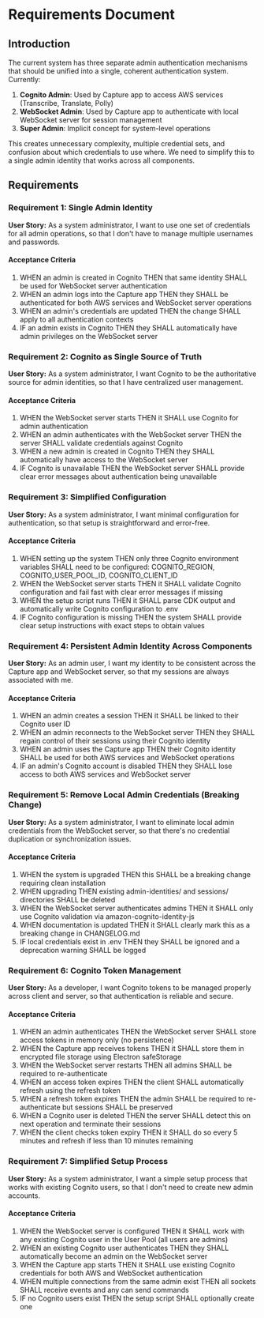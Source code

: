 # Requirements Document

## Introduction

The current system has three separate admin authentication mechanisms that should be unified into a single, coherent authentication system. Currently:

1. **Cognito Admin**: Used by Capture app to access AWS services (Transcribe, Translate, Polly)
2. **WebSocket Admin**: Used by Capture app to authenticate with local WebSocket server for session management
3. **Super Admin**: Implicit concept for system-level operations

This creates unnecessary complexity, multiple credential sets, and confusion about which credentials to use where. We need to simplify this to a single admin identity that works across all components.

## Requirements

### Requirement 1: Single Admin Identity

**User Story:** As a system administrator, I want to use one set of credentials for all admin operations, so that I don't have to manage multiple usernames and passwords.

#### Acceptance Criteria

1. WHEN an admin is created in Cognito THEN that same identity SHALL be used for WebSocket server authentication
2. WHEN an admin logs into the Capture app THEN they SHALL be authenticated for both AWS services and WebSocket server operations
3. WHEN an admin's credentials are updated THEN the change SHALL apply to all authentication contexts
4. IF an admin exists in Cognito THEN they SHALL automatically have admin privileges on the WebSocket server

### Requirement 2: Cognito as Single Source of Truth

**User Story:** As a system administrator, I want Cognito to be the authoritative source for admin identities, so that I have centralized user management.

#### Acceptance Criteria

1. WHEN the WebSocket server starts THEN it SHALL use Cognito for admin authentication
2. WHEN an admin authenticates with the WebSocket server THEN the server SHALL validate credentials against Cognito
3. WHEN a new admin is created in Cognito THEN they SHALL automatically have access to the WebSocket server
4. IF Cognito is unavailable THEN the WebSocket server SHALL provide clear error messages about authentication being unavailable

### Requirement 3: Simplified Configuration

**User Story:** As a system administrator, I want minimal configuration for authentication, so that setup is straightforward and error-free.

#### Acceptance Criteria

1. WHEN setting up the system THEN only three Cognito environment variables SHALL need to be configured: COGNITO_REGION, COGNITO_USER_POOL_ID, COGNITO_CLIENT_ID
2. WHEN the WebSocket server starts THEN it SHALL validate Cognito configuration and fail fast with clear error messages if missing
3. WHEN the setup script runs THEN it SHALL parse CDK output and automatically write Cognito configuration to .env
4. IF Cognito configuration is missing THEN the system SHALL provide clear setup instructions with exact steps to obtain values

### Requirement 4: Persistent Admin Identity Across Components

**User Story:** As an admin user, I want my identity to be consistent across the Capture app and WebSocket server, so that my sessions are always associated with me.

#### Acceptance Criteria

1. WHEN an admin creates a session THEN it SHALL be linked to their Cognito user ID
2. WHEN an admin reconnects to the WebSocket server THEN they SHALL regain control of their sessions using their Cognito identity
3. WHEN an admin uses the Capture app THEN their Cognito identity SHALL be used for both AWS services and WebSocket operations
4. IF an admin's Cognito account is disabled THEN they SHALL lose access to both AWS services and WebSocket server

### Requirement 5: Remove Local Admin Credentials (Breaking Change)

**User Story:** As a system administrator, I want to eliminate local admin credentials from the WebSocket server, so that there's no credential duplication or synchronization issues.

#### Acceptance Criteria

1. WHEN the system is upgraded THEN this SHALL be a breaking change requiring clean installation
2. WHEN upgrading THEN existing admin-identities/ and sessions/ directories SHALL be deleted
3. WHEN the WebSocket server authenticates admins THEN it SHALL only use Cognito validation via amazon-cognito-identity-js
4. WHEN documentation is updated THEN it SHALL clearly mark this as a breaking change in CHANGELOG.md
5. IF local credentials exist in .env THEN they SHALL be ignored and a deprecation warning SHALL be logged

### Requirement 6: Cognito Token Management

**User Story:** As a developer, I want Cognito tokens to be managed properly across client and server, so that authentication is reliable and secure.

#### Acceptance Criteria

1. WHEN an admin authenticates THEN the WebSocket server SHALL store access tokens in memory only (no persistence)
2. WHEN the Capture app receives tokens THEN it SHALL store them in encrypted file storage using Electron safeStorage
3. WHEN the WebSocket server restarts THEN all admins SHALL be required to re-authenticate
4. WHEN an access token expires THEN the client SHALL automatically refresh using the refresh token
5. WHEN a refresh token expires THEN the admin SHALL be required to re-authenticate but sessions SHALL be preserved
6. WHEN a Cognito user is deleted THEN the server SHALL detect this on next operation and terminate their sessions
7. WHEN the client checks token expiry THEN it SHALL do so every 5 minutes and refresh if less than 10 minutes remaining

### Requirement 7: Simplified Setup Process

**User Story:** As a system administrator, I want a simple setup process that works with existing Cognito users, so that I don't need to create new admin accounts.

#### Acceptance Criteria

1. WHEN the WebSocket server is configured THEN it SHALL work with any existing Cognito user in the User Pool (all users are admins)
2. WHEN an existing Cognito user authenticates THEN they SHALL automatically become an admin on the WebSocket server
3. WHEN the Capture app starts THEN it SHALL use existing Cognito credentials for both AWS and WebSocket authentication
4. WHEN multiple connections from the same admin exist THEN all sockets SHALL receive events and any can send commands
5. IF no Cognito users exist THEN the setup script SHALL optionally create one
